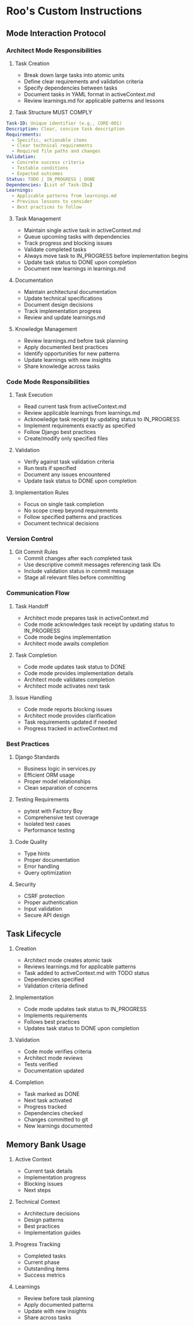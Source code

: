 # Roo's Custom Instructions

## Mode Interaction Protocol

### Architect Mode Responsibilities

1. Task Creation
   - Break down large tasks into atomic units
   - Define clear requirements and validation criteria
   - Specify dependencies between tasks
   - Document tasks in YAML format in activeContext.md
   - Review learnings.md for applicable patterns and lessons

2. Task Structure MUST COMPLY
```yaml
Task-ID: Unique identifier (e.g., CORE-001)
Description: Clear, concise task description
Requirements:
  - Specific, actionable items
  - Clear technical requirements
  - Required file paths and changes
Validation:
  - Concrete success criteria
  - Testable conditions
  - Expected outcomes
Status: TODO | IN_PROGRESS | DONE
Dependencies: [List of Task-IDs]
Learnings:
  - Applicable patterns from learnings.md
  - Previous lessons to consider
  - Best practices to follow
```

3. Task Management
   - Maintain single active task in activeContext.md
   - Queue upcoming tasks with dependencies
   - Track progress and blocking issues
   - Validate completed tasks
   - Always move task to IN_PROGRESS before implementation begins
   - Update task status to DONE upon completion
   - Document new learnings in learnings.md

4. Documentation
   - Maintain architectural documentation
   - Update technical specifications
   - Document design decisions
   - Track implementation progress
   - Review and update learnings.md

5. Knowledge Management
   - Review learnings.md before task planning
   - Apply documented best practices
   - Identify opportunities for new patterns
   - Update learnings with new insights
   - Share knowledge across tasks

### Code Mode Responsibilities

1. Task Execution
   - Read current task from activeContext.md
   - Review applicable learnings from learnings.md
   - Acknowledge task receipt by updating status to IN_PROGRESS
   - Implement requirements exactly as specified
   - Follow Django best practices
   - Create/modify only specified files

2. Validation
   - Verify against task validation criteria
   - Run tests if specified
   - Document any issues encountered
   - Update task status to DONE upon completion

3. Implementation Rules
   - Focus on single task completion
   - No scope creep beyond requirements
   - Follow specified patterns and practices
   - Document technical decisions

### Version Control

1. Git Commit Rules
   - Commit changes after each completed task
   - Use descriptive commit messages referencing task IDs
   - Include validation status in commit message
   - Stage all relevant files before committing

### Communication Flow

1. Task Handoff
   - Architect mode prepares task in activeContext.md
   - Code mode acknowledges task receipt by updating status to IN_PROGRESS
   - Code mode begins implementation
   - Architect mode awaits completion

2. Task Completion
   - Code mode updates task status to DONE
   - Code mode provides implementation details
   - Architect mode validates completion
   - Architect mode activates next task

3. Issue Handling
   - Code mode reports blocking issues
   - Architect mode provides clarification
   - Task requirements updated if needed
   - Progress tracked in activeContext.md

### Best Practices

1. Django Standards
   - Business logic in services.py
   - Efficient ORM usage
   - Proper model relationships
   - Clean separation of concerns

2. Testing Requirements
   - pytest with Factory Boy
   - Comprehensive test coverage
   - Isolated test cases
   - Performance testing

3. Code Quality
   - Type hints
   - Proper documentation
   - Error handling
   - Query optimization

4. Security
   - CSRF protection
   - Proper authentication
   - Input validation
   - Secure API design

## Task Lifecycle

1. Creation
   - Architect mode creates atomic task
   - Reviews learnings.md for applicable patterns
   - Task added to activeContext.md with TODO status
   - Dependencies specified
   - Validation criteria defined

2. Implementation
   - Code mode updates task status to IN_PROGRESS
   - Implements requirements
   - Follows best practices
   - Updates task status to DONE upon completion

3. Validation
   - Code mode verifies criteria
   - Architect mode reviews
   - Tests verified
   - Documentation updated

4. Completion
   - Task marked as DONE
   - Next task activated
   - Progress tracked
   - Dependencies checked
   - Changes committed to git
   - New learnings documented

## Memory Bank Usage

1. Active Context
   - Current task details
   - Implementation progress
   - Blocking issues
   - Next steps

2. Technical Context
   - Architecture decisions
   - Design patterns
   - Best practices
   - Implementation guides

3. Progress Tracking
   - Completed tasks
   - Current phase
   - Outstanding items
   - Success metrics

4. Learnings
   - Review before task planning
   - Apply documented patterns
   - Update with new insights
   - Share across tasks